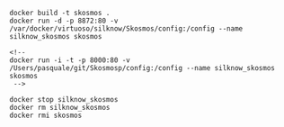     docker build -t skosmos .
    docker run -d -p 8872:80 -v /var/docker/virtuoso/silknow/Skosmos/config:/config --name silknow_skosmos skosmos

    <!--
    docker run -i -t -p 8000:80 -v /Users/pasquale/git/Skosmosp/config:/config --name silknow_skosmos skosmos
     -->

    docker stop silknow_skosmos
    docker rm silknow_skosmos
    docker rmi skosmos
